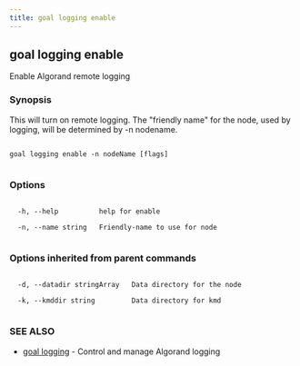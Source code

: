 ```yaml
---
title: goal logging enable
---
```


## goal logging enable



Enable Algorand remote logging



### Synopsis



This will turn on remote logging. The "friendly name" for the node, used by logging, will be determined by -n nodename.




```

goal logging enable -n nodeName [flags]


```



### Options




```

  -h, --help          help for enable

  -n, --name string   Friendly-name to use for node


```



### Options inherited from parent commands




```

  -d, --datadir stringArray   Data directory for the node

  -k, --kmddir string         Data directory for kmd


```



### SEE ALSO



* [goal logging](../../logging/logging/)	 - Control and manage Algorand logging



